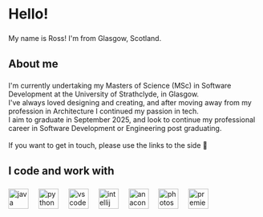 <h1 align="left">Hello!</h1>

###

<p align="left">My name is Ross! I'm from Glasgow, Scotland.</p>

###

<h2 align="left">About me</h2>

###

<p align="left">I'm currently undertaking my Masters of Science (MSc) in Software Development at the University of Strathclyde, in Glasgow.<br>I've always loved designing and creating, and after moving away from my profession in Architecture I continued my passion in tech. <br>I aim to graduate in September 2025, and look to continue my professional career in Software Development or Engineering post graduating. <br><br>If you want to get in touch, please use the links to the side 🙂</p>

###

<h2 align="left">I code and work with</h2>

###

<div align="left">
  <img src="https://cdn.jsdelivr.net/gh/devicons/devicon/icons/java/java-original.svg" height="40" alt="java logo"  />
  <img width="12" />
  <img src="https://cdn.jsdelivr.net/gh/devicons/devicon/icons/python/python-original.svg" height="40" alt="python logo"  />
  <img width="12" />
  <img src="https://cdn.jsdelivr.net/gh/devicons/devicon/icons/vscode/vscode-original.svg" height="40" alt="vscode logo"  />
  <img width="12" />
  <img src="https://cdn.jsdelivr.net/gh/devicons/devicon/icons/intellij/intellij-original.svg" height="40" alt="intellij logo"  />
  <img width="12" />
  <img src="https://cdn.jsdelivr.net/gh/devicons/devicon/icons/anaconda/anaconda-original.svg" height="40" alt="anaconda logo"  />
  <img width="12" />
  <img src="https://cdn.jsdelivr.net/gh/devicons/devicon/icons/photoshop/photoshop-plain.svg" height="40" alt="photoshop logo"  />
  <img width="12" />
  <img src="https://cdn.jsdelivr.net/gh/devicons/devicon/icons/premierepro/premierepro-plain.svg" height="40" alt="premierepro logo"  />
</div>

###
